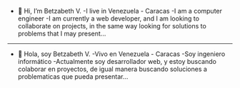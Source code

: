 - 👋 Hi, I’m Betzabeth V.
-I live in Venezuela - Caracas
-I am a computer engineer
-I am currently a web developer, and I am looking to collaborate on projects, in the same way looking for solutions to problems that I may present...
---------------------
- 👋 Hola, soy Betzabeth V.
-Vivo en Venezuela - Caracas
-Soy ingeniero informático
-Actualmente soy desarrollador web, y estoy buscando colaborar en proyectos, de igual manera buscando soluciones a problematicas que pueda presentar...
